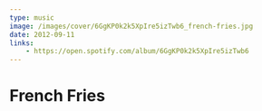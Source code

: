 ```yaml
---
type: music
image: /images/cover/6GgKP0k2k5XpIre5izTwb6_french-fries.jpg
date: 2012-09-11
links:
    - https://open.spotify.com/album/6GgKP0k2k5XpIre5izTwb6
---
```


# French Fries
